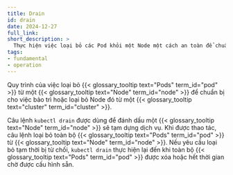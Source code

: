 ```yaml
---
title: Drain
id: drain
date: 2024-12-27
full_link:
short_description: >
  Thực hiện việc loại bỏ các Pod khỏi một Node một cách an toàn để chuẩn bị cho việc bảo trì hoặc gỡ bỏ.
tags:
- fundamental
- operation
---
```

Quy trình của việc loại bỏ {{< glossary_tooltip text="Pods" term_id="pod" >}} từ một {{< glossary_tooltip text="Node" term_id="node" >}} để chuẩn bị cho việc bảo trì hoặc loại bỏ Node đó từ một {{< glossary_tooltip text="cluster" term_id="cluster" >}}.

<!--more-->

Câu lệnh `kubectl drain` được dùng để đánh dấu một {{< glossary_tooltip text="Node" term_id="node" >}} sẽ tạm dựng dịch vụ.
Khi được thao tác, câu lệnh loại bỏ toàn bộ {{< glossary_tooltip text="Pods" term_id="pod" >}} từ {{< glossary_tooltip text="Node" term_id="node" >}}.
Nếu yêu cầu loại bỏ tạm thời bị từ chối, `kubectl drain` thực hiện lại đến khi toàn bộ {{< glossary_tooltip text="Pods" term_id="pod" >}} được xóa hoặc hết thời gian chờ được cấu hình sẵn.